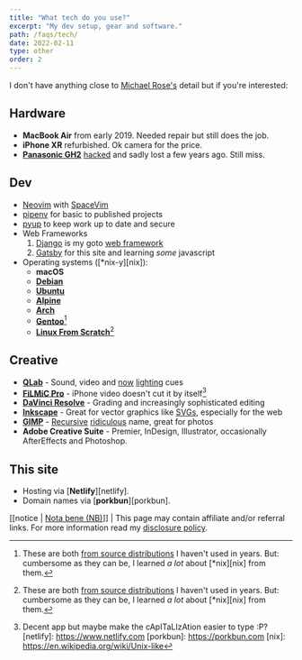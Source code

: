 ```yaml
---
title: "What tech do you use?"
excerpt: "My dev setup, gear and software."
path: /faqs/tech/
date: 2022-02-11
type: other
order: 2
---
```


I don't have anything close to [Michael Rose's](https://mademistakes.com/uses/) detail but if you're interested:

## Hardware

- **MacBook Air** from early 2019. Needed repair but still does the job.
- **iPhone XR** refurbished. Ok camera for the price.
- [**Panasonic GH2**](https://en.wikipedia.org/wiki/Panasonic_Lumix_DMC-GH2) [hacked](https://www.personal-view.com/faqs/gh2-hack/ptool-software) and sadly lost a few years ago. Still miss.

## Dev

- [Neovim](https://neovim.io) with [SpaceVim](https://spacevim.org)
- [pipenv](https://pipenv.pypa.io/en/latest/) for basic to published projects
- [pyup](https://pyup.io) to keep work up to date and secure
- Web Frameworks 
  1. [Django](https://www.djangoproject.com) is my goto [web framework](https://en.wikipedia.org/wiki/Web_framework)
  2. [Gatsby](https://www.gatsbyjs.com) for this site and learning *some* javascript
- Operating systems ([\*nix-y][nix]): 
  - **macOS**
  - [**Debian**](https://www.debian.org)
  - [**Ubuntu**](https://ubuntu.com)
  - [**Alpine**](https://alpinelinux.org)
  - [**Arch**](https://archlinux.org)
  - [**Gentoo**](https://www.gentoo.org/)[^learned-from]
  - [**Linux From Scratch**](http://www.linuxfromscratch.org/)[^learned-from]


## Creative

- [**QLab**](https://qlab.app/) - Sound, video and [now](https://qlab.app/docs/v4/lighting/introduction-to-lighting/) [lighting](https://www.onstagelighting.co.uk/lighting-equipment/stage-lighting-control/qlab-4-lighting-workflow-ideas/) cues
- [**FiLMiC Pro**](https://www.filmicpro.com) - iPhone video doesn't cut it by itself[^filmic]
- [**DaVinci Resolve**](https://www.blackmagicdesign.com/products/davinciresolve/) - Grading and increasingly sophisticated editing
- [**Inkscape**](https://inkscape.org) - Great for vector graphics like [SVGs](https://en.wikipedia.org/wiki/Scalable_Vector_Graphics), especially for the web
- [**GIMP**](https://www.gimp.org) - [Recursive](https://en.wikipedia.org/wiki/Recursive_acronym) [ridiculous](https://en.wikipedia.org/wiki/GIMP#History) name, great for photos
- **Adobe Creative Suite** - Premier, InDesign, Illustrator, occasionally AfterEffects and Photoshop.

## This site

- Hosting via [**Netlify**][netlify].
- Domain names via [**porkbun**][porkbun].

[[notice | [Nota bene (NB)](https://en.wikipedia.org/wiki/Nota_bene)]]
| This page may contain affiliate and/or referral links. For more information read my [disclosure policy](/terms/#disclosure-policy).

[^learned-from]: These are both [from source distributions](https://en.wikipedia.org/wiki/Category:Source-based_Linux_distributions) I haven't used in years. But: cumbersome as they can be, I learned *a lot* about [\*nix][nix] from them.
[^filmic]: Decent app but maybe make the cApITaLIzAtion easier to type :P?
[netlify]: https://www.netlify.com
[porkbun]: https://porkbun.com
[nix]: https://en.wikipedia.org/wiki/Unix-like

